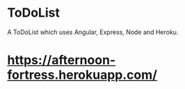 # ToDoList
A ToDoList which uses Angular, Express, Node and Heroku.

# https://afternoon-fortress.herokuapp.com/

